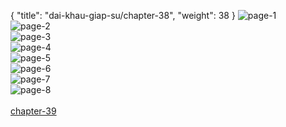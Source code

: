 { "title": "dai-khau-giap-su/chapter-38", "weight": 38 }
<img src="dai-khau-giap-su_0038_01-3f525e210a6b7c0792e0cc1cad85e34a.webp" alt="page-1" origin="http://1.bp.blogspot.com/-Lx2K6WuEG5k/WeS-DxJZiGI/AAAAAAAAhbY/iJoAZSG0Q5Mf4kqy3cHaFa5dYAAOKNwqwCLcBGAs/s1600/1.jpg?imgmax=0"><br/>
<img src="dai-khau-giap-su_0038_02-90f09637683adb3f86d338a1aebdec7f.webp" alt="page-2" origin="http://1.bp.blogspot.com/-aeQIQqKzmzA/WeS-EGsueLI/AAAAAAAAhbg/8TA56trgvq4fSVkUXz3GE_llz5osKRRNwCLcBGAs/s1600/2.jpg?imgmax=0"><br/>
<img src="dai-khau-giap-su_0038_03-9caf8217f9c25e64025a8b264d63a985.webp" alt="page-3" origin="http://1.bp.blogspot.com/-Jh3WNGHg_QQ/WeS-EykM-VI/AAAAAAAAhbk/_EBKz0UYSOA33DJ2WTvfzMMUFf1p5bPKwCLcBGAs/s1600/3.jpg?imgmax=0"><br/>
<img src="dai-khau-giap-su_0038_04-6d18ee2f24a3d94785772ce48bcb3aa4.webp" alt="page-4" origin="http://1.bp.blogspot.com/-6lIvFT67NT8/WeS-Fr1o_3I/AAAAAAAAhbo/c_masSvzmnwQzcq7pgLbSqWVr52un3REgCLcBGAs/s1600/4.jpg?imgmax=0"><br/>
<img src="dai-khau-giap-su_0038_05-eb9157a850661c90831a6a11fd0b1e26.webp" alt="page-5" origin="http://1.bp.blogspot.com/-RGCFZdiuB0s/WeS-GEJ4qII/AAAAAAAAhbs/7Sicn9Tl91U_2sCU2UlT6aQIvhFO0yQVgCLcBGAs/s1600/5.jpg?imgmax=0"><br/>
<img src="dai-khau-giap-su_0038_06-9feae5af88bbe011f6d5b0b9a8a2606e.webp" alt="page-6" origin="http://1.bp.blogspot.com/-X1zrkjYe9Y4/WeS-GShEYlI/AAAAAAAAhbw/UmURPnjpxQQC7WRnlPtL0bN6mMm96shBACLcBGAs/s1600/6.jpg?imgmax=0"><br/>
<img src="dai-khau-giap-su_0038_07-9499e87e82d159ed4b82f9a457abeb34.webp" alt="page-7" origin="http://1.bp.blogspot.com/-3vYPBBj5bmY/WeS-Gi6NVfI/AAAAAAAAhb0/3VzxgqrX2W8KToU03B-8d7HNNANkOoBwACLcBGAs/s1600/7.jpg?imgmax=0"><br/>
<img src="dai-khau-giap-su_0038_08-b223281e05cf981af61ab08614f09608.webp" alt="page-8" origin="http://1.bp.blogspot.com/-TCudn39u2zk/WeS-HDHRnkI/AAAAAAAAhb4/o8FFT5npxOYPuVV2UzUuFfh7Umfa2jhPQCLcBGAs/s1600/8.jpg?imgmax=0"><br/>
<br/><a class="nextchap" href="/dai-khau-giap-su/chapter-39">chapter-39</a>
